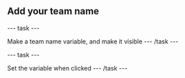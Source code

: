 ## Add your team name
--- task ---

Make a team name variable, and make it visible
--- /task ---

--- task ---

Set the variable when clicked
--- /task ---

